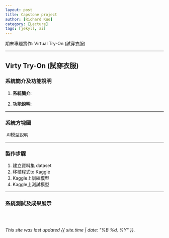 ```yaml
---
layout: post
title: Capstone project
author: [Richard Kuo]
category: [Lecture]
tags: [jekyll, ai]
---
```


期末專題實作: Virtual Try-On (試穿衣服)

---
## Virty Try-On (試穿衣服)

### 系統簡介及功能說明

1. **系統簡介**:

2. **功能說明**:

---
### 系統方塊圖
![]()
AI模型說明

---
### 製作步驟

1. 建立資料集 dataset
2. 移植程式to Kaggle
3. Kaggle上訓練模型
4. Kaggle上測試模型

---
### 系統測試及成果展示


<br>
<br>

*This site was last updated {{ site.time | date: "%B %d, %Y" }}.*

